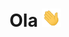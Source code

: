 # Ola <img src ="https://raw.githubusercontent.com/guilherme-mutao/guilherme-mutao/master//hi.gif" width="30px">


